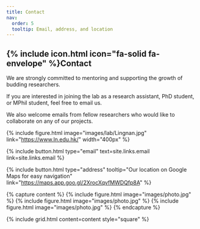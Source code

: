 ```yaml
---
title: Contact
nav:
  order: 5
  tooltip: Email, address, and location
---
```


## {% include icon.html icon="fa-solid fa-envelope" %}Contact

We are strongly committed to mentoring and supporting the growth of budding researchers. 

If you are interested in joining the lab as a research assistant, PhD student, or MPhil student, feel free to email us. 

We also welcome emails from fellow researchers who would like to collaborate on any of our projects. 

{%
  include figure.html
  image="images/lab/Lingnan.jpg"
  link="https://www.ln.edu.hk/"
  width="400px"
%}

{%
  include button.html
  type="email"
  text=site.links.email
  link=site.links.email
%}

{%
  include button.html
  type="address"
  tooltip="Our location on Google Maps for easy navigation"
  link="https://maps.app.goo.gl/2XrocXqvfMWDQfp8A"
%}

{% capture content %}
{% include figure.html image="images/photo.jpg" %}
{% include figure.html image="images/photo.jpg" %}
{% include figure.html image="images/photo.jpg" %}
{% endcapture %}

{%
  include grid.html
  content=content
  style="square"
%}
